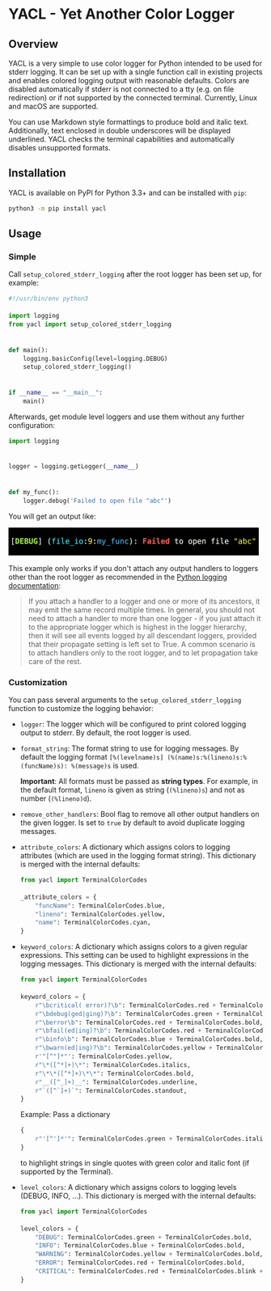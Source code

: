 # YACL - Yet Another Color Logger

## Overview

YACL is a very simple to use color logger for Python intended to be used for stderr logging. It can be set up with a
single function call in existing projects and enables colored logging output with reasonable defaults. Colors are
disabled automatically if stderr is not connected to a tty (e.g. on file redirection) or if not supported by the
connected terminal. Currently, Linux and macOS are supported.

You can use Markdown style formattings to produce bold and italic text. Additionally, text enclosed in double
underscores will be displayed underlined. YACL checks the terminal capabilities and automatically disables unsupported
formats.

## Installation

YACL is available on PyPI for Python 3.3+ and can be installed with `pip`:

```bash
python3 -m pip install yacl
```

## Usage

### Simple

Call ``setup_colored_stderr_logging`` after the root logger has been set up, for example:

```python
#!/usr/bin/env python3

import logging
from yacl import setup_colored_stderr_logging


def main():
    logging.basicConfig(level=logging.DEBUG)
    setup_colored_stderr_logging()


if __name__ == "__main__":
    main()
```

Afterwards, get module level loggers and use them without any further configuration:

```python
import logging


logger = logging.getLogger(__name__)


def my_func():
    logger.debug('Failed to open file "abc"')
```

You will get an output like:

![screenshot_simple](https://raw.githubusercontent.com/IngoHeimbach/yacl/master/simple.png)

This example only works if you don't attach any output handlers to loggers other than the root logger as recommended in
the [Python logging documentation](https://docs.python.org/3/library/logging.html):

> If you attach a handler to a logger and one or more of its ancestors, it may emit the same record multiple times. In
> general, you should not need to attach a handler to more than one logger - if you just attach it to the appropriate
> logger which is highest in the logger hierarchy, then it will see all events logged by all descendant loggers,
> provided that their propagate setting is left set to True. A common scenario is to attach handlers only to the root
> logger, and to let propagation take care of the rest.

### Customization

You can pass several arguments to the `setup_colored_stderr_logging` function to customize the logging behavior:

- `logger`: The logger which will be configured to print colored logging output to stderr. By default, the root logger
  is used.

- `format_string`: The format string to use for logging messages. By default the logging format
  `[%(levelname)s] (%(name)s:%(lineno)s:%(funcName)s): %(message)s` is used.

  **Important**: All formats must be passed as **string types**. For example, in the default format, ``lineno`` is given
  as string (`(%lineno)s`) and not as number (`(%lineno)d`).

- `remove_other_handlers`: Bool flag to remove all other output handlers on the given logger. Is set to `true` by
  default to avoid duplicate logging messages.

- `attribute_colors`: A dictionary which assigns colors to logging attributes (which are used in the logging format
  string). This dictionary is merged with the internal defaults:

  ```python
  from yacl import TerminalColorCodes

  _attribute_colors = {
      "funcName": TerminalColorCodes.blue,
      "lineno": TerminalColorCodes.yellow,
      "name": TerminalColorCodes.cyan,
  }
  ```

- `keyword_colors`: A dictionary which assigns colors to a given regular expressions. This setting can be used to
  highlight expressions in the logging messages. This dictionary is merged with the internal defaults:

  ```python
  from yacl import TerminalColorCodes

  keyword_colors = {
      r"\bcritical( error)?\b": TerminalColorCodes.red + TerminalColorCodes.blink + TerminalColorCodes.bold,
      r"\bdebug(ged|ging)?\b": TerminalColorCodes.green + TerminalColorCodes.bold,
      r"\berror\b": TerminalColorCodes.red + TerminalColorCodes.bold,
      r"\bfail(ed|ing)?\b": TerminalColorCodes.red + TerminalColorCodes.bold,
      r"\binfo\b": TerminalColorCodes.blue + TerminalColorCodes.bold,
      r"\bwarn(ed|ing)?\b": TerminalColorCodes.yellow + TerminalColorCodes.bold,
      r'"[^"]*"': TerminalColorCodes.yellow,
      r"\*([^*]+)\*": TerminalColorCodes.italics,
      r"\*\*([^*]+)\*\*": TerminalColorCodes.bold,
      r"__([^_]+)__": TerminalColorCodes.underline,
      r"`([^`]+)`": TerminalColorCodes.standout,
  }
  ```

  Example: Pass a dictionary

  ```python
  {
      r"'[^']*'": TerminalColorCodes.green + TerminalColorCodes.italics,
  }
  ```

  to highlight strings in single quotes with green color and italic font (if supported by the Terminal).

- `level_colors`: A dictionary which assigns colors to logging levels (DEBUG, INFO, ...). This dictionary is merged with
  the internal defaults:

  ```python
  from yacl import TerminalColorCodes

  level_colors = {
      "DEBUG": TerminalColorCodes.green + TerminalColorCodes.bold,
      "INFO": TerminalColorCodes.blue + TerminalColorCodes.bold,
      "WARNING": TerminalColorCodes.yellow + TerminalColorCodes.bold,
      "ERROR": TerminalColorCodes.red + TerminalColorCodes.bold,
      "CRITICAL": TerminalColorCodes.red + TerminalColorCodes.blink + TerminalColorCodes.bold,
  }
  ```
